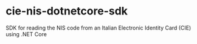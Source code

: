# cie-nis-dotnetcore-sdk
SDK for reading the NIS code from an Italian Electronic Identity Card (CIE) using .NET Core
